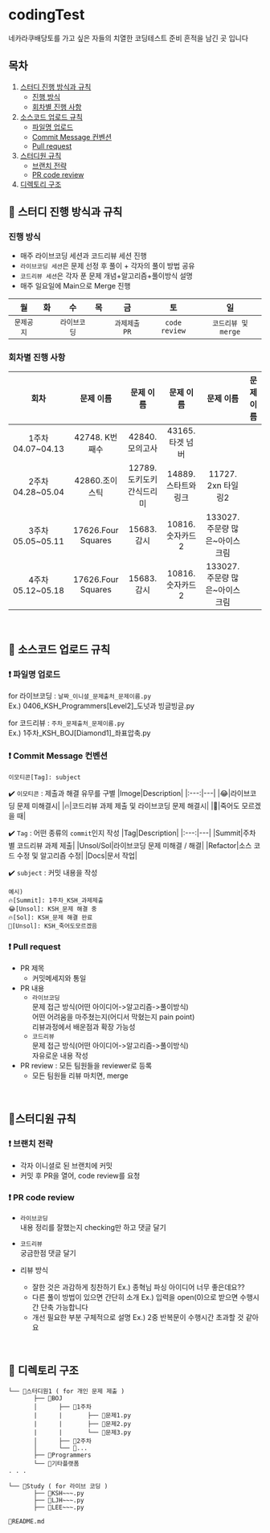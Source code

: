 # codingTest
네카라쿠배당토를 가고 싶은 자들의 치열한 코딩테스트 준비 흔적을 남긴 곳 입니다

## 목차
1. [스터디 진행 방식과 규칙](#-스터디-진행-방식과-규칙)  
   - [진행 방식](#진행-방식)  
   - [회차별 진행 사항](#회차별-진행-사항)
2. [소스코드 업로드 규칙](#-소스코드-업로드-규칙)  
   - [파일명 업로드](#-파일명-업로드)  
   - [Commit Message 컨벤션](#-commit-message-컨벤션)  
   - [Pull request](#-pull-request)
3. [스터디원 규칙](#-스터디원-규칙)  
   - [브랜치 전략](#-브랜치-전략)  
   - [PR code review](#-pr-code-review)
4. [디렉토리 구조](#-디렉토리-구조)

## :large_orange_diamond: 스터디 진행 방식과 규칙
### 진행 방식
- 매주 라이브코딩 세션과 코드리뷰 세션 진행
- `라이브코딩 세션`은 문제 선정 후 풀이 + 각자의 풀이 방법 공유
- `코드리뷰 세션`은 각자 푼 문제 개념+알고리즘+풀이방식 설명
- 매주 일요일에 Main으로 Merge 진행

|월|화|수|목|금|토|일|
|:---:|:---:|:---:|:---:|:---:|:---:|:---:|
|`문제공지`||`라이브코딩`||`과제제출 PR`|`code review`|`코드리뷰 및 merge`|

### 회차별 진행 사항
|회차|문제 이름|문제 이름|문제 이름|문제 이름|문제 이름|
|:---:|:---:|:---:|:---:|:---:|:---:|
|1주차 04.07~04.13|42748. K번째수|42840. 모의고사|43165. 타겟 넘버|||
|2주차 04.28~05.04|42860.조이스틱|12789. 도키도키 간식드리미|14889. 스타트와 링크|11727. 2xn 타일링2||
|3주차 05.05~05.11|17626.Four Squares|15683. 감시|10816. 숫자카드2|133027. 주문량 많은~아이스크림||
|4주차 05.12~05.18|17626.Four Squares|15683. 감시|10816. 숫자카드2|133027. 주문량 많은~아이스크림||
<br>

## :large_orange_diamond: 소스코드 업로드 규칙
### :exclamation: 파일명 업로드
for 라이브코딩 : `날짜_이니셜_문제출처_문제이름.py`<br>
Ex.) 0406_KSH_Programmers[Level2]_도넛과 빙글빙글.py <br>

for 코드리뷰 : `주차_문제출처_문제이름.py` <br>
Ex.) 1주차_KSH_BOJ[Diamond1]_좌표압축.py
### :exclamation: Commit Message 컨벤션
```
이모티콘[Tag]: subject
```
:heavy_check_mark: `이모티콘` : 제출과 해결 유무를 구별
|Imoge|Description|
|:---:|---|
|:joy:|라이브코딩 문제 미해결시|
|:fire:|코드리뷰 과제 제출 및 라이브코딩 문제 해결시|
|:shit:|죽어도 모르겠을 때|

:heavy_check_mark: `Tag` : 어떤 종류의 `commit`인지 작성
|Tag|Description|
|:---:|---|
|Summit|주차별 코드리뷰 과제 제출|
|Unsol/Sol|라이브코딩 문제 미해결 / 해결|
|Refactor|소스 코드 수정 및 알고리즘 수정|
|Docs|문서 작업|

:heavy_check_mark: `subject` : 커밋 내용을 작성
```
예시)
🔥[Summit]: 1주차_KSH_과제제출
😂[Unsol]: KSH_문제 해결 중
🔥[Sol]: KSH_문제 해결 완료
💩[Unsol]: KSH_죽어도모르겠음
```

### :exclamation: Pull request
- PR 제목
    - 커밋메세지와 통일
- PR 내용<br>
    - `라이브코딩`<br>
    문제 접근 방식(어떤 아이디어->알고리즘->풀이방식)<br>
    어떤 어려움을 마주쳤는지(어디서 막혔는지 pain point)<br>
    리뷰과정에서 배운점과 확장 가능성
    - `코드리뷰`<br>
    문제 접근 방식(어떤 아이디어->알고리즘->풀이방식)<br>
    자유로운 내용 작성
- PR review : 모든 팀원들을 reviewer로 등록
    - 모든 팀원들 리뷰 마치면, merge
<br>

## :large_orange_diamond:스터디원 규칙
### :exclamation: 브랜치 전략
- 각자 이니셜로 된 브랜치에 커밋
- 커밋 후 PR을 열어, code review를 요청

### :exclamation: PR code review
- `라이브코딩`<br>
    내용 정리를 잘했는지 checking만 하고 댓글 달기

- `코드리뷰`<br>
    궁금한점 댓글 달기

- 리뷰 방식
    - 잘한 것은 과감하게 칭찬하기 Ex.) 종혁님 파싱 아이디어 너무 좋은데요??
    - 다른 풀이 방법이 있으면 간단히 소개 Ex.) 입력을 open(0)으로 받으면 수행시간 단축 가능합니다
    - 개선 필요한 부분 구체적으로 설명 Ex.) 2중 반복문이 수행시간 초과할 것 같아요
<br>

## :large_orange_diamond: 디렉토리 구조
```
└── 📂스터디원1 ( for 개인 문제 제출 )
       ├── 📂BOJ
       │      ├── 📂1주차
       |      |       ├── 💾문제1.py
       |      |       ├── 💾문제2.py
       |      |       └── 💾문제3.py
       │      ├── 📂2주차
       │      └── 📂...
       ├── 📂Programmers
       └── 📂기타플랫폼
. . .
 
└── 📂Study ( for 라이브 코딩 )
       ├── 💾KSH~~~.py
       ├── 💾LJH~~~.py
       ├── 💾LEE~~~.py

💾README.md
```
